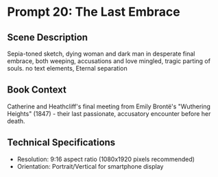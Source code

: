 # Prompt 20: The Last Embrace

## Scene Description
Sepia-toned sketch, dying woman and dark man in desperate final embrace, both weeping, accusations and love mingled, tragic parting of souls. no text elements, Eternal separation

## Book Context
Catherine and Heathcliff's final meeting from Emily Brontë's "Wuthering Heights" (1847) - their last passionate, accusatory encounter before her death.

## Technical Specifications
- Resolution: 9:16 aspect ratio (1080x1920 pixels recommended)
- Orientation: Portrait/Vertical for smartphone display